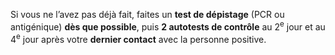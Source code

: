 Si vous ne l’avez pas déjà fait, faites un **test de dépistage** (PCR ou antigénique) **dès que possible**, puis **2 autotests de contrôle** au 2<sup>e</sup> jour et au 4<sup>e</sup> jour après votre **dernier contact** avec la personne positive.
